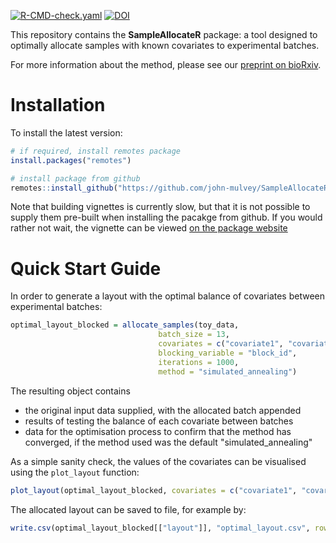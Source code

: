 <!-- badges: start -->
[![R-CMD-check.yaml](https://github.com/john-mulvey/SampleAllocateR/actions/workflows/check-standard.yaml/badge.svg)](https://github.com/john-mulvey/SampleAllocateR/actions/workflows/check-standard.yaml)
[![DOI](https://zenodo.org/badge/862976979.svg)](https://zenodo.org/badge/latestdoi/862976979)
<!-- badges: end -->

This repository contains the **SampleAllocateR** package: a tool designed to optimally allocate samples with known covariates to experimental batches. 

For more information about the method, please see our [preprint on bioRxiv](https://doi.org/10.1101/2025.03.21.644523).

# Installation
To install the latest version:
```r
# if required, install remotes package
install.packages("remotes")

# install package from github
remotes::install_github("https://github.com/john-mulvey/SampleAllocateR", build_vignettes = TRUE)
```
Note that building vignettes is currently slow, but that it is not possible to supply them pre-built when installing the pacakge from github. If you would rather not wait, the vignette can be viewed [on the package website](https://john-mulvey.github.io/SampleAllocateR/)

# Quick Start Guide
In order to generate a layout with the optimal balance of covariates between experimental batches:
```r
optimal_layout_blocked = allocate_samples(toy_data, 
                                 batch_size = 13, 
                                 covariates = c("covariate1", "covariate2", "covariate3"),
                                 blocking_variable = "block_id",
                                 iterations = 1000,
                                 method = "simulated_annealing")
```

The resulting object contains 
- the original input data supplied, with the allocated batch appended
- results of testing the balance of each covariate between batches
- data for the optimisation process to confirm that the method has converged, if the method used was the default "simulated_annealing"

As a simple sanity check, the values of the covariates can be visualised using the `plot_layout` function:
```r
plot_layout(optimal_layout_blocked, covariates = c("covariate1", "covariate2", "covariate3"))
```

The allocated layout can be saved to file, for example by:
```r
write.csv(optimal_layout_blocked[["layout"]], "optimal_layout.csv", row.names = FALSE)
```
